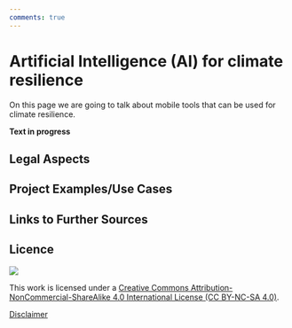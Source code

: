 ```yaml
---
comments: true
---
```


# Artificial Intelligence (AI) for climate resilience

On this page we are going to talk about mobile tools that can be used for climate resilience.

**Text in progress**

## Legal Aspects 

## Project Examples/Use Cases

## Links to Further Sources

## Licence
![](https://i.creativecommons.org/l/by-nc-sa/4.0/88x31.png)

This work is licensed under a [Creative Commons Attribution-NonCommercial-ShareAlike 4.0 International License (CC BY-NC-SA 4.0)](https://creativecommons.org/licenses/by-nc-sa/4.0/).

[Disclaimer](disclaimer.md)
